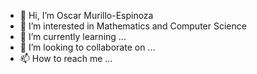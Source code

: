 - 👋 Hi, I’m Oscar Murillo-Espinoza
- 👀 I’m interested in Mathematics and Computer Science
- 🌱 I’m currently learning ...
- 💞️ I’m looking to collaborate on ...
- 📫 How to reach me ...

<!---
oscarm0127/oscarm0127 is a ✨ special ✨ repository because its `README.md` (this file) appears on your GitHub profile.
You can click the Preview link to take a look at your changes.
--->
